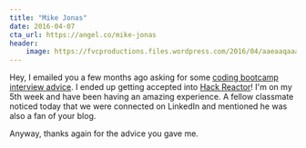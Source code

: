 ```yaml
---
title: "Mike Jonas"
date: 2016-04-07
cta_url: https://angel.co/mike-jonas
header:
    image: https://fvcproductions.files.wordpress.com/2016/04/aaeaaqaaaaaaaayuaaaajdc2zjc0ymuwltk3mditndy0ny1imzflltzhytmynjvmymixyq.jpg
---
```


Hey, I emailed you a few months ago asking for some [coding bootcamp interview advice](https://fvcproductions.com/2016/03/31/all-the-bootcamp-things/). I ended up getting accepted into [Hack Reactor](https://www.hackreactor.com/)! I'm on my 5th week and have been having an amazing experience. A fellow classmate noticed today that we were connected on LinkedIn and mentioned he was also a fan of your blog.

Anyway, thanks again for the advice you gave me.